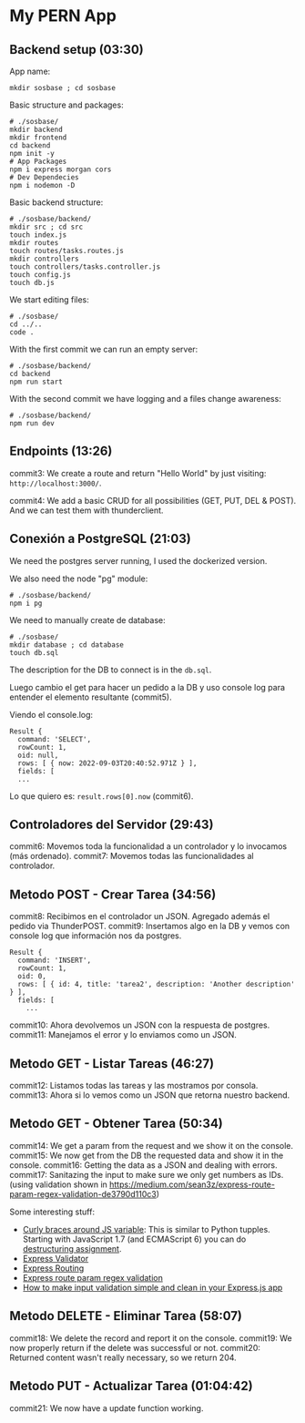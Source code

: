 # My PERN App

## Backend setup (03:30)

App name:

```
mkdir sosbase ; cd sosbase
```

Basic structure and packages:

```
# ./sosbase/
mkdir backend
mkdir frontend
cd backend
npm init -y
# App Packages
npm i express morgan cors
# Dev Dependecies
npm i nodemon -D
```

Basic backend structure:

```
# ./sosbase/backend/
mkdir src ; cd src
touch index.js
mkdir routes
touch routes/tasks.routes.js
mkdir controllers
touch controllers/tasks.controller.js
touch config.js
touch db.js
```

We start editing files:

```
# ./sosbase/
cd ../..
code .
```

With the first commit we can run an empty server:

```
# ./sosbase/backend/
cd backend
npm run start
```

With the second commit we have logging and a files change awareness:

```
# ./sosbase/backend/
npm run dev
```

## Endpoints (13:26)

commit3:
	We create a route and return "Hello World" by just visiting: `http://localhost:3000/`.

commit4:
	We add a basic CRUD for all possibilities (GET, PUT, DEL & POST).
	And we can test them with thunderclient.

## Conexión a PostgreSQL (21:03)

We need the postgres server running, I used the dockerized version.

We also need the node "pg" module:

```
# ./sosbase/backend/
npm i pg
```

We need to manually create de database:

```
# ./sosbase/
mkdir database ; cd database
touch db.sql
```

The description for the DB to connect is in the `db.sql`.

Luego cambio el get para hacer un pedido a la DB y uso console log para entender el elemento resultante (commit5).

Viendo el console.log:

```
Result {
  command: 'SELECT',
  rowCount: 1,
  oid: null,
  rows: [ { now: 2022-09-03T20:40:52.971Z } ],
  fields: [
  ...
```

Lo que quiero es: `result.rows[0].now` (commit6).

## Controladores del Servidor (29:43)

commit6:
	Movemos toda la funcionalidad a un controlador y lo invocamos (más ordenado).
commit7:
	Movemos todas las funcionalidades al controlador.

## Metodo POST - Crear Tarea (34:56)

commit8:
	Recibimos en el controlador un JSON. Agregado además el pedido via ThunderPOST.
commit9:
	Insertamos algo en la DB y vemos con console log que información nos da postgres.

```
Result {
  command: 'INSERT',
  rowCount: 1,
  oid: 0,
  rows: [ { id: 4, title: 'tarea2', description: 'Another description' } ],
  fields: [
    ...
```

commit10:
	Ahora devolvemos un JSON con la respuesta de postgres.
commit11:
	Manejamos el error y lo enviamos como un JSON.

## Metodo GET - Listar Tareas (46:27)

commit12:
	Listamos todas las tareas y las mostramos por consola.
commit13:
	Ahora si lo vemos como un JSON que retorna nuestro backend.

## Metodo GET - Obtener Tarea (50:34)

commit14:
	We get a param from the request and we show it on the console.
commit15:
	We now get from the DB the requested data and show it in the console.
commit16:
	Getting the data as a JSON and dealing with errors.
commit17:
	Sanitazing the input to make sure we only get numbers as IDs.
		(using validation shown in https://medium.com/sean3z/express-route-param-regex-validation-de3790d110c3)

Some interesting stuff:

- [Curly braces around JS variable](https://stackoverflow.com/questions/25187903/what-do-curly-braces-around-javascript-variable-name-mean): This is similar to Python tupples. Starting with JavaScript 1.7 (and ECMAScript 6) you can do [destructuring assignment](https://developer.mozilla.org/en-US/docs/Web/JavaScript/Reference/Operators/Destructuring_assignment).
- [Express Validator](https://express-validator.github.io/docs/)
- [Express Routing](https://expressjs.com/en/guide/routing.html)
- [Express route param regex validation](https://medium.com/sean3z/express-route-param-regex-validation-de3790d110c3)
- [How to make input validation simple and clean in your Express.js app](https://www.freecodecamp.org/news/how-to-make-input-validation-simple-and-clean-in-your-express-js-app-ea9b5ff5a8a7/)

## Metodo DELETE - Eliminar Tarea (58:07)

commit18:
	We delete the record and report it on the console.
commit19:
	We now properly return if the delete was successful or not.
commit20:
	Returned content wasn't really necessary, so we return 204.

## Metodo PUT - Actualizar Tarea (01:04:42)

commit21:
	We now have a update function working.
